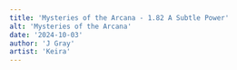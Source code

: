 ```yaml
---
title: 'Mysteries of the Arcana - 1.82 A Subtle Power'
alt: 'Mysteries of the Arcana'
date: '2024-10-03'
author: 'J Gray'
artist: 'Keira'
---
```

